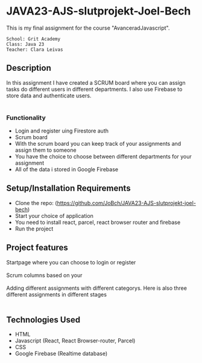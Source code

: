 # JAVA23-AJS-slutprojekt-Joel-Bech
This is my final assignment for the course "AvanceradJavascript".
```
School: Grit Academy 
Class: Java 23
Teacher: Clara Leivas
```


## Description
In this assignment I have created a SCRUM board where you can assign tasks do different users in different departments. I also use Firebase to store data and authenticate users.<br>
<br>
### Functionality
- Login and register uing Firestore auth
- Scrum board
- With the scrum board you can keep track of your assignments and assign them to someone
- You have the choice to choose between different departments for your assignment
- All of the data i stored in Google Firebase

## Setup/Installation Requirements
- Clone the repo: (https://github.com/JoBch/JAVA23-AJS-slutprojekt-joel-bech)
- Start your choice of application 
- You need to install react, parcel, react browser router and firebase
- Run the project


## Project features
Startpage where you can choose to login or register
<br>
<br>
Scrum columns based on your 
<br>
<br>
Adding different assignments with different categorys. Here is also three different assignments in different stages
<br>
<br>

## Technologies Used
- HTML
- Javascript (React, React Browser-router, Parcel)
- CSS
- Google Firebase (Realtime database)
